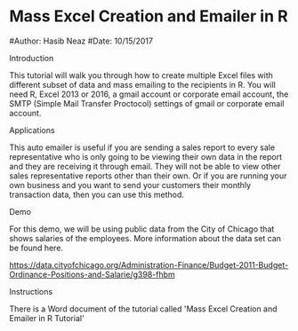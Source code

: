 # Mass Excel Creation and Emailer in R
#Author: Hasib Neaz
#Date: 10/15/2017

Introduction

This tutorial will walk you through how to create multiple Excel files with different subset of data and 
mass emailing to the recipients in R. You will need R, Excel 2013 or 2016, a gmail account or corporate 
email account, the SMTP (Simple Mail Transfer Proctocol) settings of gmail or corporate email account.

Applications

This auto emailer is useful if you are sending a sales report to every sale representative who is only going 
to be viewing their own data in the report and they are receiving it through email. They will not be able to 
view other sales representative reports other than their own. Or if you are running your own business and 
you want to send your customers their monthly transaction data, then you can use this method.

Demo

For this demo, we will be using public data from the City of Chicago that shows salaries of the employees.
More information about the data set can be found here.

https://data.cityofchicago.org/Administration-Finance/Budget-2011-Budget-Ordinance-Positions-and-Salarie/g398-fhbm

Instructions

There is a Word document of the tutorial called 'Mass Excel Creation and Emailer in R Tutorial'


